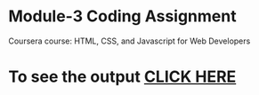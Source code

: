 # Module-3 Coding Assignment

Coursera course: HTML, CSS, and Javascript for Web Developers

# To see the output [CLICK HERE](Coursera-HTML-CSS-and-Javascript-for-Web-Developers/tree/main/Module%203)
